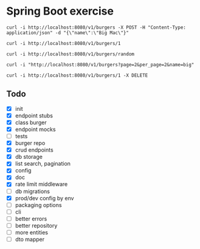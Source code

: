 # Spring Boot exercise

`curl -i http://localhost:8080/v1/burgers -X POST -H "Content-Type: application/json" -d "{\"name\":\"Big Mac\"}"`

`curl -i http://localhost:8080/v1/burgers/1`

`curl -i http://localhost:8080/v1/burgers/random`

`curl -i "http://localhost:8080/v1/burgers?page=2&per_page=2&name=big"`

`curl -i http://localhost:8080/v1/burgers/1 -X DELETE`

## Todo
- [x] init
- [x] endpoint stubs
- [x] class burger
- [x] endpoint mocks
- [ ] tests
- [x] burger repo
- [x] crud endpoints
- [x] db storage
- [x] list search, pagination
- [x] config
- [x] doc
- [x] rate limit middleware
- [ ] db migrations
- [x] prod/dev config by env  
- [ ] packaging options
- [ ] cli
- [ ] better errors
- [ ] better repository
- [ ] more entities
- [ ] dto mapper
